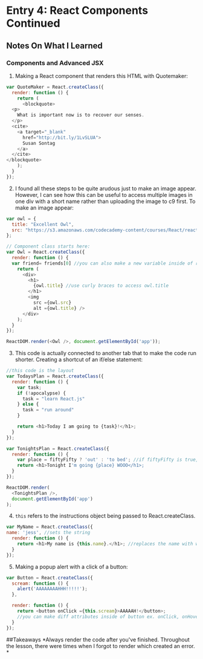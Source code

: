 # Entry 4: React Components Continued

## Notes On What I Learned
### Components and Advanced JSX
1. Making a React component that renders this HTML with Quotemaker:
```javascript
var QuoteMaker = React.createClass({
  render: function () {
    return (
      <blockquote>
  <p>
    What is important now is to recover our senses.
  </p>
  <cite>
    <a target="_blank" 
      href="http://bit.ly/1LvSLUA">
      Susan Sontag
    </a>
  </cite>
</blockquote>
    );
  }
});
```
2. I found all these steps to be quite arudous just to make an image appear. However, I can see how this
can be useful to access multiple images in one div with a short name rather than uploading the image 
to c9 first. To make an image appear:
```javascript
var owl = {
  title: "Excellent Owl",
  src: "https://s3.amazonaws.com/codecademy-content/courses/React/react_photo-owl.jpg"
};

// Component class starts here:
var Owl = React.createClass({
  render: function () {
  var friend= friends[0] //you can also make a new variable inside of render
    return (
      <div>
       	<h1>
          {owl.title} //use curly braces to access owl.title
        </h1>
        <img 
          src ={owl.src}
          alt ={owl.title} />
      </div>
    );
  }
});

ReactDOM.render(<Owl />, document.getElementById('app'));
```
3. This code is actually connected to another tab that to make the code run shorter. Creating 
a shortcut of an if/else statement:
```javascript
//this code is the layout
var TodaysPlan = React.createClass({
  render: function () {
    var task;
    if (!apocalypse) {
      task = "learn React.js"
    } else {
      task = "run around"
    }

    return <h1>Today I am going to {task}!</h1>;
  }
});
```
```javascript
var TonightsPlan = React.createClass({
  render: function () {
    var place = fiftyFifty ? 'out' : 'to bed'; //if fiftyFifty is true, then TonightsPlan render h1
    return <h1>Tonight I'm going {place} WOOO</h1>;
  }
});

ReactDOM.render(
  <TonightsPlan />,
  document.getElementById('app')
);
```
4. ```this``` refers to the instructions object being passed to React.createClass.
```javascript 
var MyName = React.createClass({
name: 'jess', //sets the string 
  render: function () {
    return <h1>My name is {this.name}.</h1>; //replaces the name with what you had set to
  }
});
```
5. Making a popup alert with a click of a button:
```javascript
var Button = React.createClass({
  scream: function () {
    alert('AAAAAAAAHHH!!!!!');
  },

  render: function () {
    return <button onClick ={this.scream}>AAAAAH!</button>; 
    //you can make diff attributes inside of button ex. onClick, onHover...and then run the code
  }
});
```
##Takeaways
*Always render the code after you've finished. Throughout the lesson, there were times when I forgot 
to render which created an error.
*